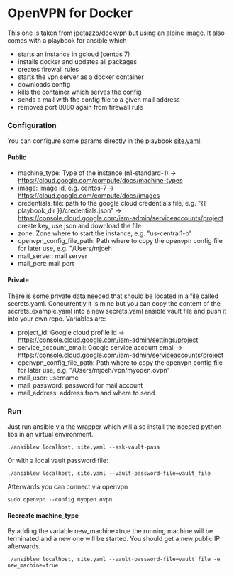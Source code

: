# OpenVPN for Docker

This one is taken from jpetazzo/dockvpn but using an alpine image. It also comes with a playbook for
ansible which

* starts an instance in gcloud (centos 7)
* installs docker and updates all packages
* creates firewall rules
* starts the vpn server as a docker container
* downloads config
* kills the container which serves the config
* sends a mail with the config file to a given mail address
* removes port 8080 again from firewall rule

### Configuration

You can configure some params directly in the playbook [site.yaml](site.yaml):

#### Public

* machine_type: Type of the instance (n1-standard-1) -> https://cloud.google.com/compute/docs/machine-types
* image: Image id, e.g. centos-7 -> https://cloud.google.com/compute/docs/images
* credentials_file: path to the google cloud credentials file, e.g. "{{ playbook_dir }}/credentials.json" -> https://console.cloud.google.com/iam-admin/serviceaccounts/project create key, use json and download the file
* zone: Zone where to start the instance, e.g. "us-central1-b"
* openvpn_config_file_path: Path where to copy the openvpn config file for later use, e.g. "/Users/mjoeh
* mail_server: mail server
* mail_port: mail port

#### Private
There is some private data needed that should be located in a file called secrets.yaml. Concurrently it is mine but you can copy the content of the secrets_example.yaml into a new secrets.yaml ansible vault file and push it into your own repo. Variables are:

* project_id: Google cloud profile id -> https://console.cloud.google.com/iam-admin/settings/project
* service_account_email: Google service account email -> https://console.cloud.google.com/iam-admin/serviceaccounts/project
* openvpn_config_file_path: Path where to copy the openvpn config file for later use, e.g. "/Users/mjoeh/vpn/myopen.ovpn"
* mail_user: username
* mail_password: password for mail account
* mail_address: address from and where to send

### Run
Just run ansible via the wrapper which will also install the needed python libs in an virtual environment.
```
./ansiblew localhost, site.yaml --ask-vault-pass
```

Or with a local vault password file:

```
./ansiblew localhost, site.yaml --vault-password-file=vault_file
```

Afterwards you can connect via openvpn

```
sudo openvpn --config myopen.ovpn
```

#### Recreate machine_type

By adding the variable new_machine=true the running machine will be terminated and a new one will be started. You should get a new public IP afterwards.


```
./ansiblew localhost, site.yaml --vault-password-file=vault_file -e new_machine=true
```
